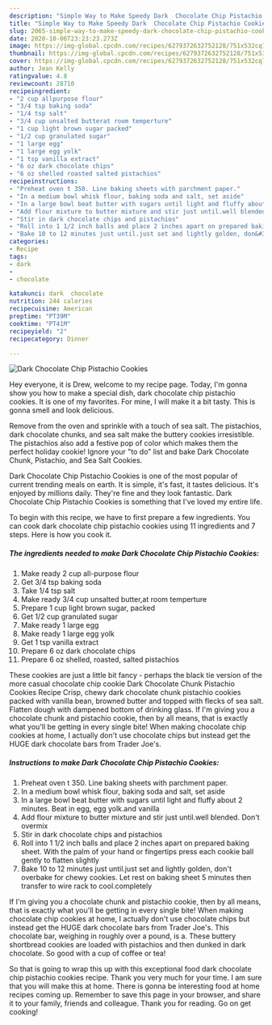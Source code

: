 ```yaml
---
description: "Simple Way to Make Speedy Dark  Chocolate Chip Pistachio Cookies"
title: "Simple Way to Make Speedy Dark  Chocolate Chip Pistachio Cookies"
slug: 2065-simple-way-to-make-speedy-dark-chocolate-chip-pistachio-cookies
date: 2020-10-06T23:23:23.273Z
image: https://img-global.cpcdn.com/recipes/6279372632752128/751x532cq70/dark-chocolate-chip-pistachio-cookies-recipe-main-photo.jpg
thumbnail: https://img-global.cpcdn.com/recipes/6279372632752128/751x532cq70/dark-chocolate-chip-pistachio-cookies-recipe-main-photo.jpg
cover: https://img-global.cpcdn.com/recipes/6279372632752128/751x532cq70/dark-chocolate-chip-pistachio-cookies-recipe-main-photo.jpg
author: Jean Kelly
ratingvalue: 4.8
reviewcount: 28710
recipeingredient:
- "2 cup allpurpose flour"
- "3/4 tsp baking soda"
- "1/4 tsp salt"
- "3/4 cup unsalted butterat room temperture"
- "1 cup light brown sugar packed"
- "1/2 cup granulated sugar"
- "1 large egg"
- "1 large egg yolk"
- "1 tsp vanilla extract"
- "6 oz dark chocolate chips"
- "6 oz shelled roasted salted pistachios"
recipeinstructions:
- "Preheat oven t 350. Line baking sheets with parchment paper."
- "In a medium bowl whisk flour, baking soda and salt, set aside"
- "In a large bowl beat butter with sugars until light and fluffy about 2 minutes. Beat in egg, egg yolk.and vanilla"
- "Add flour mixture to butter mixture and stir just until.well blended. Don&#39;t overmix"
- "Stir in dark chocolate chips and pistachios"
- "Roll into 1 1/2 inch balls and place 2 inches apart on prepared baking sheet. With the palm of your hand or fingertips press each cookie ball gently to flatten slightly"
- "Bake 10 to 12 minutes just until.just set and lightly golden, don&#39;t overbake for chewy cookies. Let rest on baking sheet 5  minutes then transfer to wire rack to cool.completely"
categories:
- Recipe
tags:
- dark
- 
- chocolate

katakunci: dark  chocolate 
nutrition: 244 calories
recipecuisine: American
preptime: "PT39M"
cooktime: "PT41M"
recipeyield: "2"
recipecategory: Dinner

---
```



![Dark  Chocolate Chip Pistachio Cookies](https://img-global.cpcdn.com/recipes/6279372632752128/751x532cq70/dark-chocolate-chip-pistachio-cookies-recipe-main-photo.jpg)

Hey everyone, it is Drew, welcome to my recipe page. Today, I'm gonna show you how to make a special dish, dark  chocolate chip pistachio cookies. It is one of my favorites. For mine, I will make it a bit tasty. This is gonna smell and look delicious.

Remove from the oven and sprinkle with a touch of sea salt. The pistachios, dark chocolate chunks, and sea salt make the buttery cookies irresistible. The pistachios also add a festive pop of color which makes them the perfect holiday cookie! Ignore your &#34;to do&#34; list and bake Dark Chocolate Chunk, Pistachio, and Sea Salt Cookies.

Dark  Chocolate Chip Pistachio Cookies is one of the most popular of current trending meals on earth. It is simple, it's fast, it tastes delicious. It's enjoyed by millions daily. They're fine and they look fantastic. Dark  Chocolate Chip Pistachio Cookies is something that I've loved my entire life.


To begin with this recipe, we have to first prepare a few ingredients. You can cook dark  chocolate chip pistachio cookies using 11 ingredients and 7 steps. Here is how you cook it.

<!--inarticleads1-->

##### The ingredients needed to make Dark  Chocolate Chip Pistachio Cookies:

1. Make ready 2 cup all-purpose flour
1. Get 3/4 tsp baking soda
1. Take 1/4 tsp salt
1. Make ready 3/4 cup unsalted butter,at room temperture
1. Prepare 1 cup light brown sugar, packed
1. Get 1/2 cup granulated sugar
1. Make ready 1 large egg
1. Make ready 1 large egg yolk
1. Get 1 tsp vanilla extract
1. Prepare 6 oz dark chocolate chips
1. Prepare 6 oz shelled, roasted, salted pistachios


These cookies are just a little bit fancy - perhaps the black tie version of the more casual chocolate chip cookie Dark Chocolate Chunk Pistachio Cookies Recipe Crisp, chewy dark chocolate chunk pistachio cookies packed with vanilla bean, browned butter and topped with flecks of sea salt. Flatten dough with dampened bottom of drinking glass. If I&#39;m giving you a chocolate chunk and pistachio cookie, then by all means, that is exactly what you&#39;ll be getting in every single bite! When making chocolate chip cookies at home, I actually don&#39;t use chocolate chips but instead get the HUGE dark chocolate bars from Trader Joe&#39;s. 

<!--inarticleads2-->

##### Instructions to make Dark  Chocolate Chip Pistachio Cookies:

1. Preheat oven t 350. Line baking sheets with parchment paper.
1. In a medium bowl whisk flour, baking soda and salt, set aside
1. In a large bowl beat butter with sugars until light and fluffy about 2 minutes. Beat in egg, egg yolk.and vanilla
1. Add flour mixture to butter mixture and stir just until.well blended. Don&#39;t overmix
1. Stir in dark chocolate chips and pistachios
1. Roll into 1 1/2 inch balls and place 2 inches apart on prepared baking sheet. With the palm of your hand or fingertips press each cookie ball gently to flatten slightly
1. Bake 10 to 12 minutes just until.just set and lightly golden, don&#39;t overbake for chewy cookies. Let rest on baking sheet 5  minutes then transfer to wire rack to cool.completely


If I&#39;m giving you a chocolate chunk and pistachio cookie, then by all means, that is exactly what you&#39;ll be getting in every single bite! When making chocolate chip cookies at home, I actually don&#39;t use chocolate chips but instead get the HUGE dark chocolate bars from Trader Joe&#39;s. This chocolate bar, weighing in roughly over a pound, is a. These buttery shortbread cookies are loaded with pistachios and then dunked in dark chocolate. So good with a cup of coffee or tea! 

So that is going to wrap this up with this exceptional food dark  chocolate chip pistachio cookies recipe. Thank you very much for your time. I am sure that you will make this at home. There is gonna be interesting food at home recipes coming up. Remember to save this page in your browser, and share it to your family, friends and colleague. Thank you for reading. Go on get cooking!

